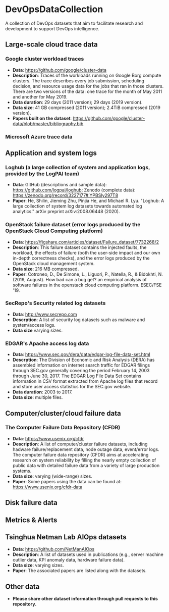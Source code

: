 # DevOpsDataCollection
A collection of DevOps datasets that aim to facilitate research and development to support DevOps intelligence.

## Large-scale cloud trace data
### Google cluster workload traces
- **Data**: https://github.com/google/cluster-data
- **Description**: Traces of the workloads running on Google Borg compute clusters. The trace describes every job submission, scheduling decision, and resource usage data for the jobs that ran in those clusters. There are two versions of the data:  one trace for the month of May 2011 and another for May 2019.
- **Data duration**: 29 days (2011 version); 29 days (2019 version).
- **Data size**: 41 GB compressed (2011 version); 2.4TiB compressed (2019 version).
- **Papers built on the dataset**: https://github.com/google/cluster-data/blob/master/bibliography.bib

### Microsoft Azure trace data

## Application and system logs

### Loghub (a large collection of system and application logs, provided by the LogPAI team)
- **Data**: GitHub (descriptions and sample data): https://github.com/logpai/loghub; Zenodo (complete data): https://zenodo.org/record/3227177#.YPBSly297T8
- **Paper**: He, Shilin, Jieming Zhu, Pinjia He, and Michael R. Lyu. "Loghub: A large collection of system log datasets towards automated log analytics." arXiv preprint arXiv:2008.06448 (2020).

### OpenStack failure dataset (error logs produced by the OpenStack Cloud Computing platform)
- **Data**: https://figshare.com/articles/dataset/Failure_dataset/7732268/2
- **Description**: This failure dataset contains the injected faults, the workload, the effects of failure (both the user-side impact and our own in-depth correctness checks), and the error logs produced by the OpenStack cloud management system.
- **Data size**: 216 MB compressed.
- **Paper**: Cotroneo, D., De Simone, L., Liguori, P., Natella, R., & Bidokhti, N. (2019, August). How bad can a bug get? an empirical analysis of software failures in the openstack cloud computing platform. ESEC/FSE '19.

### SecRepo's Security related log datasets
- **Data**: http://www.secrepo.com
- **Descrption**: A list of security log datasets such as malware and system/access logs.
- **Data size** varying sizes.

### EDGAR's Apache access log data
- **Data**: https://www.sec.gov/dera/data/edgar-log-file-data-set.html
- **Descrption**: The Division of Economic and Risk Analysis (DERA) has assembled information on internet search traffic for EDGAR filings through SEC.gov generally covering the period February 14, 2003 through June 30, 2017. The EDGAR Log File Data Set contains information in CSV format extracted from Apache log files that record and store user access statistics for the SEC.gov website.
- **Data duration**: 2003 to 2017.
- **Data size**: multiple files.

## Computer/cluster/cloud failure data
### The Computer Failure Data Repository (CFDR)
- **Data**: https://www.usenix.org/cfdr
- **Description**: A list of computer/cluster failure datasets, including hadware failure/replacement data, node outage data, event/error logs. The computer failure data repository (CFDR) aims at accelerating research on system reliability by filling the nearly empty collection of public data with detailed failure data from a variety of large production systems.
- **Data size**: varying (wide-range) sizes.
- **Paper**: Some papers using the data can be found at: https://www.usenix.org/cfdr-data

## Disk failure data

## Metrics & Alerts

## Tsinghua Netman Lab AIOps datasets
- **Data**: https://github.com/NetManAIOps
- **Description**: A list of datasets used in publications (e.g., server machine outlier data, KPI anomaly data, hardware failure data).
- **Data size**: varying sizes.
- **Paper**: The associated papers are listed along with the datasets.

## Other data
- **Please share other dataset information through pull requests to this repository.**
